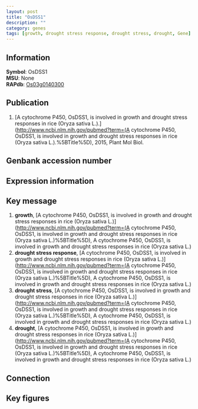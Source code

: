```yaml
---
layout: post
title: "OsDSS1"
description: ""
category: genes
tags: [growth, drought stress response, drought stress, drought, Gene]
---
```


## Information
__Symbol__: OsDSS1  
__MSU__: None  
__RAPdb__: [Os03g0140300](http://rapdb.dna.affrc.go.jp/viewer/gbrowse_details/irgsp1?name=Os03g0140300)  

## Publication
1. [A cytochrome P450, OsDSS1, is involved in growth and drought stress responses in rice (Oryza sativa L.).](http://www.ncbi.nlm.nih.gov/pubmed?term=(A cytochrome P450, OsDSS1, is involved in growth and drought stress responses in rice (Oryza sativa L.).%5BTitle%5D), 2015, Plant Mol Biol.

## Genbank accession number

## Expression information

## Key message
1. __growth__, [A cytochrome P450, OsDSS1, is involved in growth and drought stress responses in  rice (Oryza sativa L.)](http://www.ncbi.nlm.nih.gov/pubmed?term=(A cytochrome P450, OsDSS1, is involved in growth and drought stress responses in  rice (Oryza sativa L.)%5BTitle%5D), A cytochrome P450, OsDSS1, is involved in growth and drought stress responses in  rice (Oryza sativa L.)
2. __drought stress response__, [A cytochrome P450, OsDSS1, is involved in growth and drought stress responses in  rice (Oryza sativa L.)](http://www.ncbi.nlm.nih.gov/pubmed?term=(A cytochrome P450, OsDSS1, is involved in growth and drought stress responses in  rice (Oryza sativa L.)%5BTitle%5D), A cytochrome P450, OsDSS1, is involved in growth and drought stress responses in  rice (Oryza sativa L.)
3. __drought stress__, [A cytochrome P450, OsDSS1, is involved in growth and drought stress responses in  rice (Oryza sativa L.)](http://www.ncbi.nlm.nih.gov/pubmed?term=(A cytochrome P450, OsDSS1, is involved in growth and drought stress responses in  rice (Oryza sativa L.)%5BTitle%5D), A cytochrome P450, OsDSS1, is involved in growth and drought stress responses in  rice (Oryza sativa L.)
4. __drought__, [A cytochrome P450, OsDSS1, is involved in growth and drought stress responses in  rice (Oryza sativa L.)](http://www.ncbi.nlm.nih.gov/pubmed?term=(A cytochrome P450, OsDSS1, is involved in growth and drought stress responses in  rice (Oryza sativa L.)%5BTitle%5D), A cytochrome P450, OsDSS1, is involved in growth and drought stress responses in  rice (Oryza sativa L.)

## Connection

## Key figures


